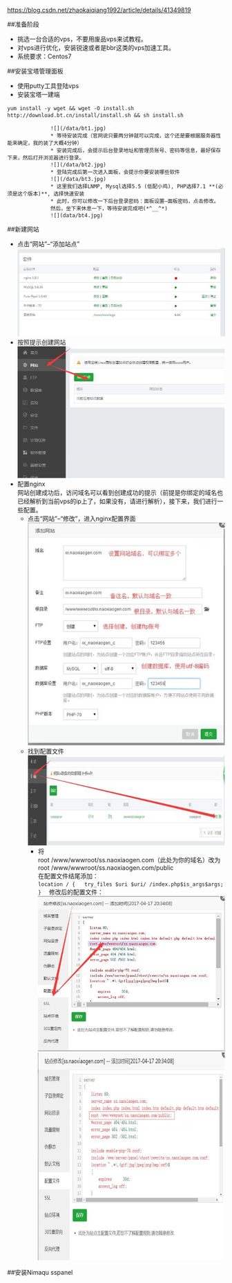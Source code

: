 https://blog.csdn.net/zhaokaiqiang1992/article/details/41349819  

##准备阶段

* 挑选一台合适的vps，不要用废品vps来试教程。  
* 对vps进行优化，安装锐速或者是bbr这类的vps加速工具。  
* 系统要求：Centos7  

##安装宝塔管理面板  
* 使用putty工具登陆vps  
* 安装宝塔一建端  
```
yum install -y wget && wget -O install.sh http://download.bt.cn/install/install.sh && sh install.sh
```  
                  ![](/data/bt1.jpg)  
                  * 等待安装完成（官网说只要两分钟就可以完成，这个还是要根据服务器性能来确定，我的装了大概4分钟）  
                  * 安装完成后，会提示后台登录地址和管理员账号、密码等信息，最好保存下来，然后打开浏览器进行登录。  
                  ![](/data/bt2.jpg)  
                  * 登陆完成后第一次进入面板，会提示你要安装哪些软件
                  ![](/data/bt3.jpg)  
                  * 这里我们选择LNMP, Mysql选择5.5 (低配小鸡), PHP选择7.1 **(必须是这个版本)**, 选择快速安装  
                  * 此时，你可以修改一下后台登录密码：面板设置–面板密码，点击修改。  
                  然后，坐下来休息一下，等待安装完成吧(*^__^*)  
                  ![](data/bt4.jpg)

##新建网站
* 点击“网站”–“添加站点”  
![](/data/bt4.jpg)  
* 按照提示创建网站
![](/data/bt5.jpg)  
* 配置nginx  
网站创建成功后，访问域名可以看到创建成功的提示（前提是你绑定的域名也已经解析到当前vps的ip上了，如果没有，请进行解析），接下来，我们进行一些配置。  
   * 点击“网站”–“修改”，进入nginx配置界面  
    ![](/data/bt6.jpg)
   * 找到配置文件
    ![](/data/bt7.jpg)
        * 将  
         root /www/wwwroot/ss.naoxiaogen.com（此处为你的域名）改为  
         root /www/wwwroot/ss.naoxiaogen.com/public  
         在配置文件结尾添加：   
         ```
         location / {  
         try_files $uri $uri/ /index.php$is_args$args;  
         }  
         ```
         修改后的配置文件：  
         ![](/data/bt8.jpg)  
         ![](/data/bt9.jpg)  

##安装Nimaqu sspanel   





